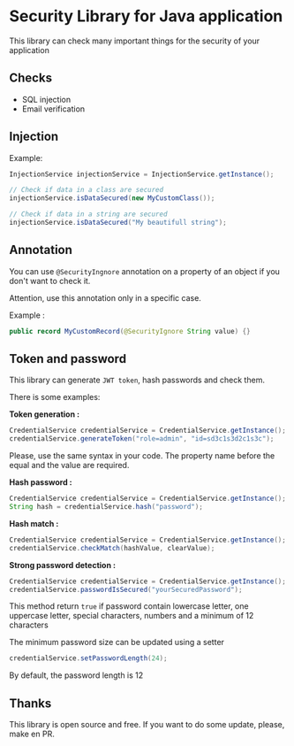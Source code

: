 # Security Library for Java application

This library can check many important things for the security of your application

## Checks
- SQL injection
- Email verification

## Injection
Example:
```java
InjectionService injectionService = InjectionService.getInstance();

// Check if data in a class are secured
injectionService.isDataSecured(new MyCustomClass());

// Check if data in a string are secured
injectionService.isDataSecured("My beautifull string");
```

## Annotation
You can use `@SecurityIngnore` annotation on a property of an object if you don't want to check it.

Attention, use this annotation only in a specific case.

Example :
```java
public record MyCustomRecord(@SecurityIgnore String value) {}
```


## Token and password
This library can generate `JWT token`, hash passwords and check them.

There is some examples:

**Token generation :**
```java
CredentialService credentialService = CredentialService.getInstance();
credentialService.generateToken("role=admin", "id=sd3c1s3d2c1s3c");
```
Please, use the same syntax in your code. The property name before the equal and the value are required.

**Hash password :**
```java
CredentialService credentialService = CredentialService.getInstance();
String hash = credentialService.hash("password");
```

**Hash match :**
```java
CredentialService credentialService = CredentialService.getInstance();
credentialService.checkMatch(hashValue, clearValue);
```

**Strong password detection :**
```java
CredentialService credentialService = CredentialService.getInstance();
credentialService.passwordIsSecured("yourSecuredPassword");
```
This method return `true` if password contain
lowercase letter, one uppercase letter, special characters, numbers and a minimum of 12 characters

The minimum password size can be updated using a setter
```java
credentialService.setPasswordLength(24);
```
By default, the password length is 12


## Thanks
This library is open source and free. If you want to do some update, please, make en PR. 
